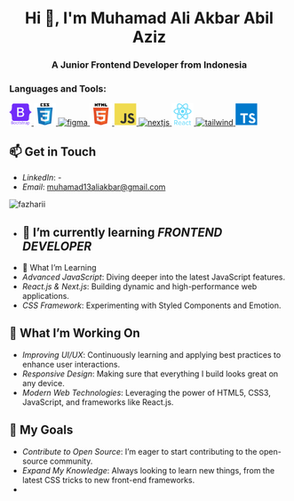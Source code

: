 <h1 align="center">Hi 👋, I'm Muhamad Ali Akbar Abil Aziz</h1>
<h3 align="center">A Junior Frontend Developer from Indonesia</h3>

<h3 align="left">Languages and Tools:</h3>
<p align="left"> <a href="https://getbootstrap.com" target="_blank" rel="noreferrer"> <img src="https://raw.githubusercontent.com/devicons/devicon/master/icons/bootstrap/bootstrap-plain-wordmark.svg" alt="bootstrap" width="40" height="40"/> </a> <a href="https://www.w3schools.com/css/" target="_blank" rel="noreferrer"> <img src="https://raw.githubusercontent.com/devicons/devicon/master/icons/css3/css3-original-wordmark.svg" alt="css3" width="40" height="40"/> </a> <a href="https://www.figma.com/" target="_blank" rel="noreferrer"> <img src="https://www.vectorlogo.zone/logos/figma/figma-icon.svg" alt="figma" width="40" height="40"/> </a> <a href="https://www.w3.org/html/" target="_blank" rel="noreferrer"> <img src="https://raw.githubusercontent.com/devicons/devicon/master/icons/html5/html5-original-wordmark.svg" alt="html5" width="40" height="40"/> </a> <a href="https://developer.mozilla.org/en-US/docs/Web/JavaScript" target="_blank" rel="noreferrer"> <img src="https://raw.githubusercontent.com/devicons/devicon/master/icons/javascript/javascript-original.svg" alt="javascript" width="40" height="40"/> </a> <a href="https://nextjs.org/" target="_blank" rel="noreferrer"> <img src="https://cdn.worldvectorlogo.com/logos/nextjs-2.svg" alt="nextjs" width="40" height="40"/> </a> <a href="https://reactjs.org/" target="_blank" rel="noreferrer"> <img src="https://raw.githubusercontent.com/devicons/devicon/master/icons/react/react-original-wordmark.svg" alt="react" width="40" height="40"/> </a> <a href="https://tailwindcss.com/" target="_blank" rel="noreferrer"> <img src="https://www.vectorlogo.zone/logos/tailwindcss/tailwindcss-icon.svg" alt="tailwind" width="40" height="40"/> </a> <a href="https://www.typescriptlang.org/" target="_blank" rel="noreferrer"> <img src="https://raw.githubusercontent.com/devicons/devicon/master/icons/typescript/typescript-original.svg" alt="typescript" width="40" height="40"/> </a> </p>

## 📫 Get in Touch
- *LinkedIn*: -
- *Email*: muhamad13aliakbar@gmail.com

<p align="left"> <img src="https://komarev.com/ghpvc/?username=fazharii&label=Profile%20views&color=0e75b6&style=flat" alt="fazharii" /> </p>

- ## 🌱 I’m currently learning *FRONTEND DEVELOPER*
- 🌱 What I’m Learning
- *Advanced JavaScript*: Diving deeper into the latest JavaScript features.
- *React.js & Next.js*: Building dynamic and high-performance web applications.
- *CSS Framework*: Experimenting with Styled Components and Emotion.

## 🔭 What I’m Working On
- *Improving UI/UX*: Continuously learning and applying best practices to enhance user interactions.
- *Responsive Design*: Making sure that everything I build looks great on any device.
- *Modern Web Technologies*: Leveraging the power of HTML5, CSS3, JavaScript, and frameworks like React.js.

## 🚀 My Goals
- *Contribute to Open Source*: I’m eager to start contributing to the open-source community.
- *Expand My Knowledge*: Always looking to learn new things, from the latest CSS tricks to new front-end frameworks.
-
